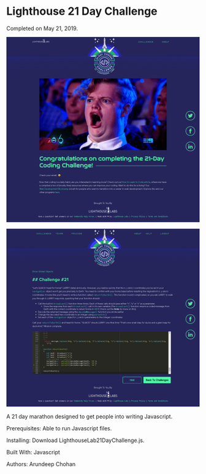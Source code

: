 # Lighthouse 21 Day Challenge

Completed on May 21, 2019.

![Screenshot](https://github.com/ArundeepChohan/Summary/blob/master/LighthouseLab21DayChallengeCompleted.png)

![Screenshot](https://github.com/ArundeepChohan/Summary/blob/master/LighthouseLab21DayChallenge.png)

A 21 day marathon designed to get people into writing Javascript.

Prerequisites: Able to run Javascript files.

Installing: Download LighthouseLab21DayChallenge.js.

Built With: Javascript

Authors: Arundeep Chohan
